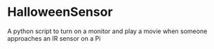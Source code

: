 # HalloweenSensor
A python script to turn on a monitor and play a movie when someone approaches an IR sensor on a Pi
